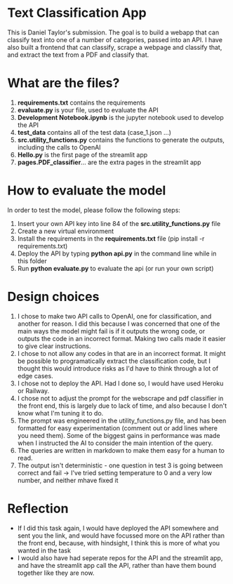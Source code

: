 # Text Classification App

This is Daniel Taylor's submission. The goal is to build a webapp that can classify text into one of a number of categories, passed into an API. I have also built a frontend that can classify, scrape a webpage and classify that, and extract the text from a PDF and classify that.

# What are the files?
1. **requirements.txt** contains the requirements
2. **evaluate.py** is your file, used to evaluate the API
3. **Development Notebook.ipynb** is the jupyter notebook used to develop the API
4. **test_data** contains all of the test data (case_1.json ...)
5. **src.utility_functions.py** contains the functions to generate the outputs, including the calls to OpenAI
6. **Hello.py** is the first page of the streamlit app
7. **pages.PDF_classifier**... are the extra pages in the streamlit app

# How to evaluate the model
In order to test the model, please follow the following steps:
1. Insert your own API key into line 84 of the **src.utility_functions.py** file
2. Create a new virtual environment
3. Install the requirements in the **requirements.txt** file (pip install -r requirements.txt) 
2. Deploy the API by typing **python api.py** in the command line while in this folder
3. Run **python evaluate.py** to evaluate the api (or run your own script)

# Design choices
1. I chose to make two API calls to OpenAI, one for classification, and another for reason. I did this because I was concerned that one of the main ways the model might fail is if it outputs the wrong code, or outputs the code in an incorrect format. Making two calls made it easier to give clear instructions.
2. I chose to not allow any codes in that are in an incorrect format. It might be possible to programatically extract the classification code, but I thought this would introduce risks as I'd have to think through a lot of edge cases.
3. I chose not to deploy the API. Had I done so, I would have used Heroku or Railway. 
4. I chose not to adjust the prompt for the webscrape and pdf classifier in the front end, this is largely due to lack of time, and also because I don't know what I'm tuning it to do.
5. The prompt was engineered in the utility_functions.py file, and has been formatted for easy experimentation (comment out or add lines where you need them). Some of the biggest gains in performance was made when I instructed the AI to consider the main intention of the query. 
6. The queries are written in markdown to make them easy for a human to read.
7. The output isn't deterministic - one question in test 3 is going between correct and fail -> I've tried setting temperature to 0 and a very low number, and neither mhave fixed it

# Reflection
- If I did this task again, I would have deployed the API somewhere and sent you the link, and would have focussed more on the API rather than the front end, because, with hindsight, I think this is more of what you wanted in the task
- I would also have had seperate repos for the API and the streamlit app, and have the streamlit app call the API, rather than have them bound together like they are now.